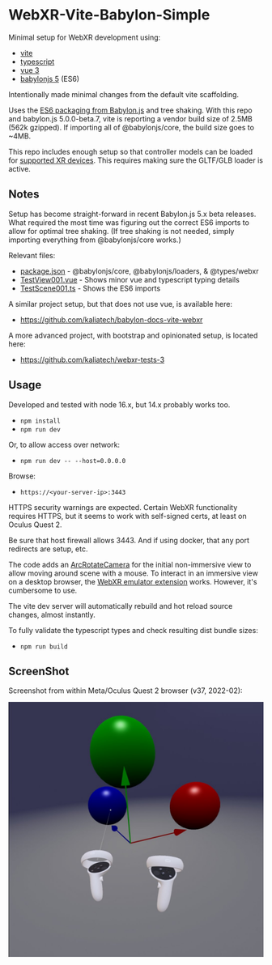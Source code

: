 # WebXR-Vite-Babylon-Simple

Minimal setup for WebXR development using:

* [vite](https://vitejs.dev/)
* [typescript](https://www.typescriptlang.org/)
* [vue 3](https://vuejs.org/)
* [babylonjs 5](https://www.babylonjs.com/) (ES6)

Intentionally made minimal changes from the default vite scaffolding.

Uses the [ES6 packaging from Babylon.js](https://doc.babylonjs.com/divingDeeper/developWithBjs/treeShaking) and tree
shaking. With this repo and babylon.js 5.0.0-beta.7, vite is reporting a vendor build size of 2.5MB (562k gzipped). If
importing all of @babylonjs/core, the build size goes to ~4MB.

This repo includes enough setup so that controller models can be loaded
for [supported XR devices](https://github.com/immersive-web/webxr-input-profiles). This requires making sure the
GLTF/GLB loader is active.

## Notes

Setup has become straight-forward in recent Babylon.js 5.x beta releases. What required the most time was figuring out
the correct ES6 imports to allow for optimal tree shaking. (If tree shaking is not needed, simply importing everything
from @babylonjs/core works.)

Relevant files:

* [package.json](package.json) - @babylonjs/core, @babylonjs/loaders, & @types/webxr
* [TestView001.vue](src/components/TestView001.vue) - Shows minor vue and typescript typing details
* [TestScene001.ts](src/js/TestScene001.ts) - Shows the ES6 imports

A similar project setup, but that does not use vue, is available here:
* https://github.com/kaliatech/babylon-docs-vite-webxr  

A more advanced project, with bootstrap and opinionated setup, is located here:
* https://github.com/kaliatech/webxr-tests-3

## Usage

Developed and tested with node 16.x, but 14.x probably works too.

- `npm install`
- `npm run dev`

Or, to allow access over network:

- `npm run dev -- --host=0.0.0.0`

Browse:

- `https://<your-server-ip>:3443`

HTTPS security warnings are expected. Certain WebXR functionality requires HTTPS, but it seems to work with self-signed
certs, at least on Oculus Quest 2.

Be sure that host firewall allows 3443. And if using docker, that any port redirects are setup, etc.

The code adds an [ArcRotateCamera](https://doc.babylonjs.com/typedoc/classes/babylon.arcrotatecamera) for the initial
non-immersive view to allow moving around scene with a mouse. To interact in an immersive view on a desktop browser, the
[WebXR emulator extension](https://github.com/MozillaReality/WebXR-emulator-extension) works. However, it's cumbersome
to use.

The vite dev server will automatically rebuild and hot reload source changes, almost instantly.

To fully validate the typescript types and check resulting dist bundle sizes:

- `npm run build`

## ScreenShot

Screenshot from within Meta/Oculus Quest 2 browser (v37, 2022-02):

![screenshot](docs/screenshot1.jpg)

